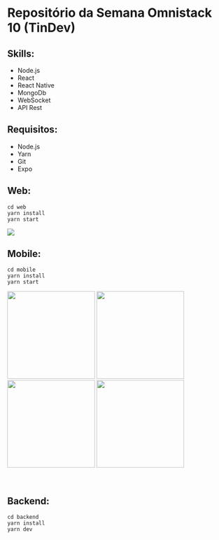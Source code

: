 # Repositório da Semana Omnistack 10 (TinDev)

## Skills:
- Node.js
- React 
- React Native
- MongoDb
- WebSocket
- API Rest

## Requisitos:
- Node.js
- Yarn
- Git
- Expo

## Web:
```
cd web
yarn install
yarn start
```


<img src="images/web.png">
<br>

## Mobile:
```
cd mobile
yarn install
yarn start
```
<p>
<img src="images/mobile1.jpeg" width="200">
<img src="images/mobile2.jpeg" width="200">
<img src="images/mobile3.jpeg" width="200">
<img src="images/mobile4.jpeg" width="200">
</p>

<br>

## Backend:
```
cd backend
yarn install
yarn dev
```
